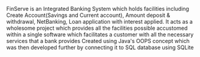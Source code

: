 FinServe is an Integrated Banking System which holds facilities including Create Account(Savings and Current account), Amount deposit & withdrawal, NetBanking, Loan application with interest applied.
It acts as a wholesome project which provides all the facilities possible accustomed within a single software which facilitates a customer with all the necessary services that a bank provides
Created using Java's OOPS concept which was then developed further by connecting it to SQL database using SQLite
